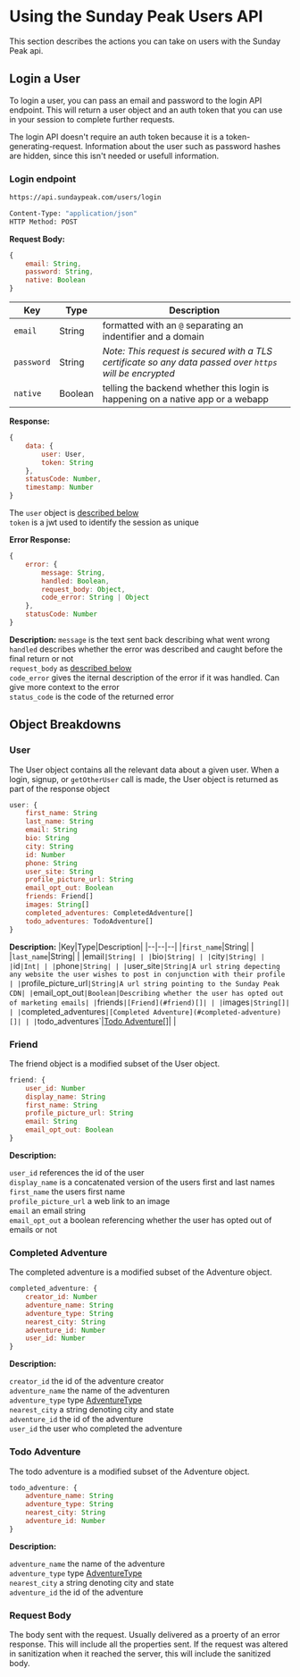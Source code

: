# Using the Sunday Peak Users API

This section describes the actions you can take on users with the Sunday Peak api.

## Login a User

To login a user, you can pass an email and password to the login API endpoint. This will return a user object and an auth token that you can use in your session to complete further requests.

The login API doesn't require an auth token because it is a token-generating-request. Information about the user such as password hashes are hidden, since this isn't needed or usefull information.

### Login endpoint

```bash
https://api.sundaypeak.com/users/login

Content-Type: "application/json"
HTTP Method: POST
```

**Request Body:**
```javascript
{
    email: String,
    password: String,
    native: Boolean
}
```

| Key | Type | Description |
|--|--|--|
|`email`|String|formatted with an `@` separating an indentifier and a domain|
|`password`|String|*Note: This request is secured with a TLS certificate so any data passed over `https` will be encrypted*|
|`native`|Boolean|telling the backend whether this login is happening on a native app or a webapp|

**Response:**
```javascript
{
    data: {
        user: User,
        token: String
    },
    statusCode: Number,
    timestamp: Number
}
```

The `user` object is [described below](#user)  
`token` is a jwt used to identify the session as unique  

**Error Response:**
```javascript
{
    error: {
        message: String,
        handled: Boolean,
        request_body: Object,
        code_error: String | Object
    },
    statusCode: Number
}
```

**Description:**
`message` is the text sent back describing what went wrong  
`handled` describes whether the error was described and caught before the final return or not  
`request_body` as [described below](#request-body)  
`code_error` gives the iternal description of the error if it was handled. Can give more context to the error  
`status_code` is the code of the returned error  


## Object Breakdowns

### User

The User object contains all the relevant data about a given user. When a login, signup, or `getOtherUser` call is made, the User object is returned as part of the response object

```javascript
user: {
    first_name: String
    last_name: String
    email: String
    bio: String
    city: String
    id: Number
    phone: String
    user_site: String
    profile_picture_url: String
    email_opt_out: Boolean
    friends: Friend[]
    images: String[]
    completed_adventures: CompletedAdventure[]
    todo_adventures: TodoAdventure[]
}
```

**Description:**
|Key|Type|Description|
|--|--|--|
|`first_name`|String| |
|`last_name`|String| |
|email`|String| |
|`bio`|String| |
|`city`|String| |
|`id`|Int| |
|`phone`|String| |
|`user_site`|String|A url string depecting any website the user wishes to post in conjunction with their profile |
|`profile_picture_url`|String|A url string pointing to the Sunday Peak CDN|
|`email_opt_out`|Boolean|Describing whether the user has opted out of marketing emails|
|`friends`|[Friend](#friend)[]| |
|`images`|String[]| |
|`completed_adventures`|[Completed Adventure](#completed-adventure)[]| |
|`todo_adventures`|[Todo Adventure](#todo-adventure)[]| |

### Friend

The friend object is a modified subset of the User object.

```javascript
friend: {
    user_id: Number
    display_name: String
    first_name: String
    profile_picture_url: String
    email: String
    email_opt_out: Boolean
}
```

**Description:**

`user_id` references the id of the user  
`display_name` is a concatenated version of the users first and last names  
`first_name` the users first name  
`profile_picture_url` a web link to an image  
`email` an email string  
`email_opt_out` a boolean referencing whether the user has opted out of emails or not  

### Completed Adventure

The completed adventure is a modified subset of the Adventure object.

```javascript
completed_adventure: {
    creator_id: Number
    adventure_name: String
    adventure_type: String
    nearest_city: String
    adventure_id: Number
    user_id: Number
}
```

**Description:**

`creator_id` the id of the adventure creator  
`adventure_name` the name of the adventuren  
`adventure_type` type [AdventureType](https://github.com/amaclean2/Rivers/blob/main/APIDocs/Adventures.md#adventuretype)  
`nearest_city` a string denoting city and state  
`adventure_id` the id of the adventure  
`user_id` the user who completed the adventure  

### Todo Adventure

The todo adventure is a modified subset of the Adventure object.

```javascript
todo_adventure: {
    adventure_name: String
    adventure_type: String
    nearest_city: String
    adventure_id: Number
}
```

**Description:**

`adventure_name` the name of the adventure  
`adventure_type` type [AdventureType](https://github.com/amaclean2/Rivers/blob/main/APIDocs/Adventures.md#adventuretype)  
`nearest_city` a string denoting city and state  
`adventure_id` the id of the adventure  

### Request Body

The body sent with the request. Usually delivered as a proerty of an error response. This will include all the properties sent. If the request was altered in sanitization when it reached the server, this will include the sanitized body.
